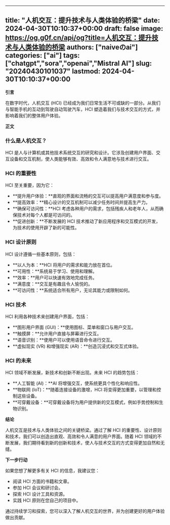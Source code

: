 
---
title: "人机交互：提升技术与人类体验的桥梁"
date: 2024-04-30T10:10:37+00:00
draft: false
image: https://og.g0f.cn/api/og?title=人机交互：提升技术与人类体验的桥梁
authors: ["naiveのai"]
categories: ["ai"]
tags: ["chatgpt","sora","openai","Mistral AI"]
slug: "20240430101037"
lastmod: 2024-04-30T10:10:37+00:00
---
**引言**

在数字时代，人机交互 (HCI) 已经成为我们日常生活不可或缺的一部分。从我们与智能手机的互动到驾驶自动驾驶汽车，HCI 塑造着我们与技术交互的方式，并影响着我们的整体用户体验。

**正文**

### 什么是人机交互？

HCI 是人与计算机或其他技术系统交互的研究和设计。它涉及创建用户界面、交互设备和交互机制，使人类能够有效、高效和令人满意地与技术进行交互。

### HCI 的重要性

HCI 至关重要，因为它：

- **提升用户体验：**直观的界面和流畅的交互可以提高用户满意度和参与度。
- **提高效率：**精心设计的交互机制可以减少任务时间并提高生产力。
- **确保可访问性：**HCI 考虑各种用户的需求，包括残疾人和老年人，从而确保技术对每个人都是可访问的。
- **促进创新：**不断发展的 HCI 技术推动了新应用程序和交互模式的开发，为技术的使用开辟了新的可能性。

### HCI 设计原则

HCI 设计遵循一些基本原则，包括：

- **以人为本：**HCI 将用户的需求和能力放在首位。
- **可用性：**系统易于学习、使用和理解。
- **效率：**用户可以快速有效地完成任务。
- **满意度：**交互是有趣且令人愉悦的。
- **可访问性：**系统适合所有用户，无论其能力或限制如何。

### HCI 技术

HCI 利用各种技术来创建用户界面，包括：

- **图形用户界面 (GUI)：**使用图标、菜单和窗口与用户交互。
- **触摸屏：**允许用户直接与屏幕进行交互。
- **语音识别：**使用户可以使用语音命令进行交互。
- **虚拟现实 (VR) 和增强现实 (AR)：**创造沉浸式和交互式体验。

### HCI 的未来

HCI 领域不断发展，新技术和创新不断出现。未来 HCI 的趋势包括：

- **人工智能 (AI)：**AI 将增强交互，使系统更具个性化和响应性。
- **物联网 (IoT)：**随着连接设备的激增，HCI 将变得更加重要，以管理和控制这些设备。
- **可穿戴设备：**可穿戴设备将为用户提供新的交互模式，例如手势控制和生物识别。

**结论**

人机交互是技术与人类体验之间的关键桥梁。通过了解 HCI 的重要性、设计原则和技术，我们可以创造出直观、高效和令人满意的用户界面。随着 HCI 领域的不断发展，我们期待看到新的创新和技术，使人与技术交互的方式变得更加自然和无缝。

**下一步行动**

如果您想了解更多有关 HCI 的信息，我建议您：

- 阅读 HCI 方面的书籍和文章。
- 参加 HCI 会议和研讨会。
- 探索 HCI 设计工具和资源。
- 实践 HCI 原则在您自己的项目中。

通过持续学习和探索，您可以深入了解人机交互的世界，并为创建更好的用户体验做出贡献。
